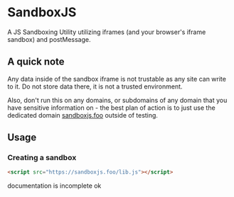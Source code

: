 # SandboxJS
A JS Sandboxing Utility utilizing iframes (and your browser's iframe sandbox) and postMessage.

## A quick note

Any data inside of the sandbox iframe is not trustable as any site can write to it. Do not store data there, it is not a trusted environment.

Also, don't run this on any domains, or subdomains of any domain that you have sensitive information on - the best plan of action is to just use the dedicated domain [sandboxjs.foo](https://sandboxjs.foo) outside of testing.

## Usage

### Creating a sandbox

```html
<script src="https://sandboxjs.foo/lib.js"></script>
```

documentation is incomplete ok
